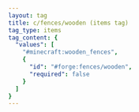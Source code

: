 ```yaml
---
layout: tag
title: c/fences/wooden (items tag)
tag_type: items
tag_content: {
  "values": [
    "#minecraft:wooden_fences",
    {
      "id": "#forge:fences/wooden",
      "required": false
    }
  ]
}
---
```

